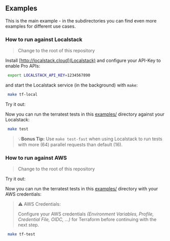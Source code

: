 ## Examples

This is the main example - in the subdirectories you can find even more examples for different use cases.


### How to run against Localstack

> Change to the root of this repository

Install [http://localstack.cloud](Localstack) and configure your API-Key to enable Pro APIs:

```bash
 export LOCALSTACK_API_KEY=1234567890
```

and start the Localstack service (in the background) with `make`:

```bash
 make tf-local
```

Try it out:

Now you can run the terratest tests in this [examples/](../examples) directory against your Localstack:

```bash
 make test
```

> 💡**Bonus Tip:** Use `make test-fast` when using Localstack to run tests with more (64) parallel requests than default (16).


### How to run against AWS

> Change to the root of this repository

Try it out:

Now you can run the terratest tests in this [examples/](../examples) directory with your AWS credentials:

> ⚠️ AWS Credentials:
>
> Configure your AWS credentials _(Environment Variables, Profile, Credential File, OIDC, ...)_
> for Terraform before continuing with the next step.


```bash
 make tf-test
```
